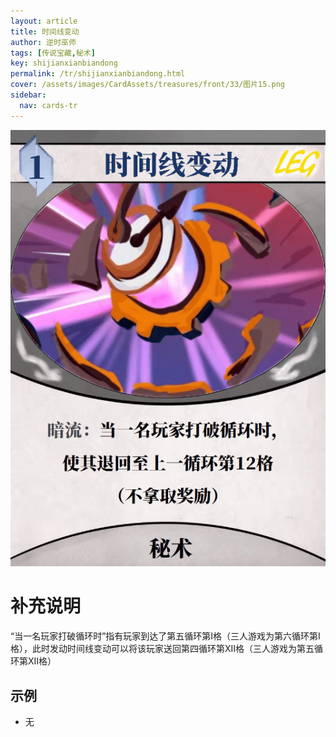 ```yaml
---
layout: article
title: 时间线变动
author: 逆时巫师
tags: [传说宝藏,秘术]
key: shijianxianbiandong
permalink: /tr/shijianxianbiandong.html
cover: /assets/images/CardAssets/treasures/front/33/图片15.png
sidebar:
  nav: cards-tr
---
```

![](/assets/images/CardAssets/treasures/front/33/图片15.png)

# 补充说明
“当一名玩家打破循环时”指有玩家到达了第五循环第I格（三人游戏为第六循环第I格），此时发动时间线变动可以将该玩家送回第四循环第XII格（三人游戏为第五循环第XII格）


## 示例
* 无